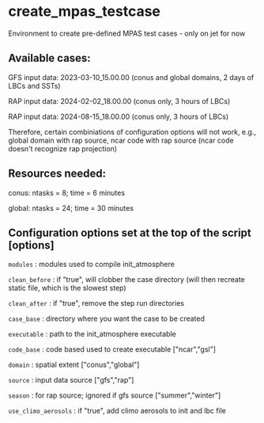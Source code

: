 # create_mpas_testcase
Environment to create pre-defined MPAS test cases - only on jet for now

## Available cases:

GFS input data: 2023-03-10_15.00.00  (conus and global domains, 2 days of LBCs and SSTs)

RAP input data: 2024-02-02_18.00.00  (conus only, 3 hours of LBCs)

RAP input data: 2024-08-15_18.00.00  (conus only, 3 hours of LBCs)

Therefore, certain combiniations of configuration options will not work, e.g., global domain with rap source, ncar code with rap source (ncar code doesn't recognize rap projection)

## Resources needed:

conus: ntasks = 8; time = 6 minutes

global: ntasks = 24; time = 30 minutes

## Configuration options set at the top of the script [options]

`modules` : modules used to compile init_atmosphere 

`clean_before` : if "true", will clobber the case directory (will then recreate static file, which is the slowest step)

`clean_after` : if "true", remove the step run directories

`case_base` : directory where you want the case to be created 

`executable` : path to the init_atmosphere executable 

`code_base` : code based used to create executable ["ncar","gsl"]

`domain` : spatial extent ["conus","global"]

`source` : input data source ["gfs","rap"]

`season` : for rap source; ignored if gfs source ["summer","winter"]

`use_climo_aerosols` : if "true", add climo aerosols to init and lbc file
